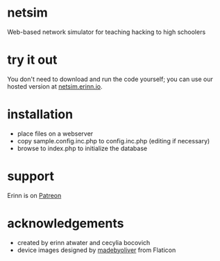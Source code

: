 # netsim
Web-based network simulator for teaching hacking to high schoolers

# try it out
You don't need to download and run the code yourself; you can use our hosted version at [netsim.erinn.io](https://netsim.erinn.io/).

# installation
- place files on a webserver
- copy sample.config.inc.php to config.inc.php (editing if necessary)
- browse to index.php to initialize the database

# support
Erinn is on [Patreon](https://www.patreon.com/errorinn)

# acknowledgements
- created by erinn atwater and cecylia bocovich
- device images designed by [madebyoliver](http://www.flaticon.com/authors/madebyoliver) from Flaticon

